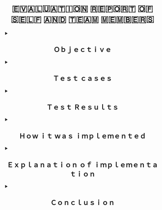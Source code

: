 <h1 align="center">🇪​​​​​🇻​​​​​🇦​​​​​🇱​​​​​🇺​​​​​🇦​​​​​🇹​​​​​🇮​​​​​🇴​​​​​🇳​​​​​ 🇷​​​​​🇪​​​​​🇵​​​​​🇴​​​​​🇷​​​​​🇹 ​​​​​🇴‌🇫‌ 🇸‌🇪‌🇱‌🇫‌ 🇦‌🇳‌🇩‌ 🇹‌🇪‌🇦‌🇲‌ 🇲‌🇪‌🇲‌🇧‌🇪‌🇷‌🇸‌</h1>

<details>
<summary><h2 align="center">Ｏｂｊｅｃｔｉｖｅ</h2></summary><br>

### The objective of the task was 
- Self analysis and analysis of team members performance based on different aspects.
- Finding average of everyone <strong><em> ```in points``` </em></strong>.
- Applying conditional formatting to highlight row of persons whose average is less than 2.5 with red color and in case of average greater than 3.5 green color. 
</details>

<details>
<summary><h2 align="center">Ｔｅｓｔ ｃａｓｅｓ</h2></summary>
<br>

|SrNo.| Different&nbsp;Test&nbsp;Cases | Desired&nbsp;Output | Actual&nbsp;Output  | Test&nbsp;Status(Pass/Fail) |
|-----|------|----------------|----------------|-------------|
|`1`|Testing VLOOKUP() function on a random cell with Value good|Print value  3|Printed value 3|Pass|
|`2`|Testing for Case-Sensitivity by replacing good with Good|Print value  3|Printed value 3|Pass|
|`3`|Testing AVERAGE() function|Average of row|Printed average|Pass|
|`4`|Testing if the formula works for every row|Average of all rows in there respective average column|Didn't printed value for any row except first row|Fail|
|`5`|Conditional Formatting|Highlight row with red whose average is less than 2.5 and with green in case of average greater than 3.5|Highlighted Accurately|Pass|

<!--### Test Case 1
- Testing VLOOKUP() function by implementing it to a random cell where i written value good.
### Test Case 2
- Checking for case-sensitivity by replacing good with Good.
### Test Case 3 
- Checking if the AVERAGE() function works as expected.
### Test Case 4
- Checking if the formula works for every row.
### Test Case 5
- Checking for conditional formatting
-->

</details>

<details>
<summary><h2 align="center">Ｔｅｓｔ Ｒｅｓｕｌｔｓ</h2></summary>
<br>

### Test Case 1 
- Succesfully worked as expected.
### Test Case 2
- Succesfully worked as expected.
### Test Case 3 
- Succesfully worked as expected.
### Test Case 4 
- Doesn't turn out very well it was only giving value for first row and in other rows it was throwing an error after looking at formula for second row i found out that it was also updating index values of my lookup table which i wanted to be constant in all rows so after a little bit of googling i found out that it can be achieved by putting a dollar sign in front of range of lookup table in formula.
### Test Case 5 
- Succesfully worked as expected.

</details>

<details>
<summary><h2 align="center">Ｈｏｗ ｉｔ ｗａｓ ｉｍｐｌｅｍｅｎｔｅｄ</summary><br>

### It was implemented using:

- Attendance sheet of all persons and there github files to judge there performance.

- VLOOKUP() function
```
VLOOKUP( lookup_value, table_array, col_index_num, [range_lookup] )
```


- Average() function
```
AVERAGE( number1, [number2], ... )
```

- Conditional formatting

</details>

<details>
<summary><h2 align="center">Ｅｘｐｌａｎａｔｉｏｎ ｏｆ ｉｍｐｌｅｍｅｎｔａｔｉｏｎ</h2></summary>
<br>

### STEPS INVOLVED:

1 I viewed Attendance sheet of Team and there GitHub files based on which i have given them various values like Excellent, Very Good, Good, Satisfactory, Fair and Poor.

2 I used VLOOKUP() function to look up for values in a particular cell from a table array and assign it values corresponding to look up value from table array.

3 I used AVERAGE() function on VLOOKUP() function values and got the desired result.

4 After getting average values of each person performance i used conditional formatting by selecting entire table and applied condition less than 2.5 on Average column values when the condition is true it will highlight entire row with red color and if it is greater than 3.5 than with green color. 
</details>



<details>
<summary><h2 align="center">Ｃｏｎｃｌｕｓｉｏｎ</h2></summary><br>
<!-- During this activity i learned about how a complex problem is solved by breaking it into smaller parts which makes it easy to understand and easy to solve.
This exercise was very interesting i also learned about VLOOKUP() function and its proper application to map a table for look up which is quite awesome and about conditional formatting and applied it to the best of my understanding. -->
